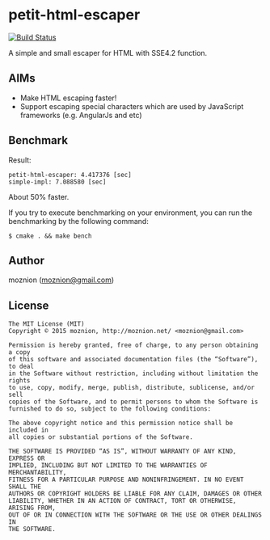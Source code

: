 petit-html-escaper
==

[![Build Status](https://travis-ci.org/moznion/petit-html-escaper.svg)](https://travis-ci.org/moznion/petit-html-escaper)

A simple and small escaper for HTML with SSE4.2 function.

AIMs
--

- Make HTML escaping faster!
- Support escaping special characters which are used by JavaScript frameworks (e.g. AngularJs and etc)

Benchmark
--

Result:

```
petit-html-escaper: 4.417376 [sec]
simple-impl: 7.088580 [sec]
```

About 50% faster.

If you try to execute benchmarking on your environment, you can run the benchmarking by the following command:

```
$ cmake . && make bench
```

Author
--

moznion (<moznion@gmail.com>)

License
--

```
The MIT License (MIT)
Copyright © 2015 moznion, http://moznion.net/ <moznion@gmail.com>

Permission is hereby granted, free of charge, to any person obtaining a copy
of this software and associated documentation files (the “Software”), to deal
in the Software without restriction, including without limitation the rights
to use, copy, modify, merge, publish, distribute, sublicense, and/or sell
copies of the Software, and to permit persons to whom the Software is
furnished to do so, subject to the following conditions:

The above copyright notice and this permission notice shall be included in
all copies or substantial portions of the Software.

THE SOFTWARE IS PROVIDED “AS IS”, WITHOUT WARRANTY OF ANY KIND, EXPRESS OR
IMPLIED, INCLUDING BUT NOT LIMITED TO THE WARRANTIES OF MERCHANTABILITY,
FITNESS FOR A PARTICULAR PURPOSE AND NONINFRINGEMENT. IN NO EVENT SHALL THE
AUTHORS OR COPYRIGHT HOLDERS BE LIABLE FOR ANY CLAIM, DAMAGES OR OTHER
LIABILITY, WHETHER IN AN ACTION OF CONTRACT, TORT OR OTHERWISE, ARISING FROM,
OUT OF OR IN CONNECTION WITH THE SOFTWARE OR THE USE OR OTHER DEALINGS IN
THE SOFTWARE.
```
